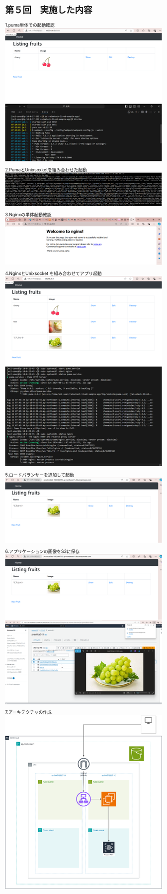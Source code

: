 # 第５回　実施した内容

1.puma単体での起動確認
![アプリ画面](images05/1_app.png)
![ターミナル](images05/1_terminal.png)

2.PumaとUnixsoxketを組み合わせた起動
![Curlコマンドで確認](images05/2.png)

3.Nginxの単体起動確認
![画面](images05/3_nginx.png) 

4.NginxとUnixsocket を組み合わせてアプリ起動
![アプリ画面](images05/4_app.png)
![ターミナル](images05/4_terminal.png)

5.ロードバランサーを追加して起動
![アプリ画面](images05/6_app.png)

6.アプリケーションの画像をS3に保存
![アプリ画面](images05/6_app.png)
![S3](images05/6_s3.png)

7.アーキテクチャの作成
![図](images05/Practice5.drawio.png)
